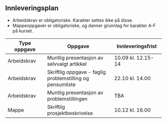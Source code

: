 ## Innleveringsplan  

- Arbeidskrav er obligatoriske. Karakter settes ikke på disse.
- Mappeoppgaver er obligatoriske, og danner grunnlag for karakter A-F på kurset.  


| Type oppgave <img width=80/>   |  Oppgave  <img width=300/>       | Innleveringsfrist <img width=80/> |
|----------------|----------------------------------------------------------------------|-----------|
|Arbeidskrav   | Muntlig presentasjon av selvvalgt artikkel                        | 10.09 kl. 12.15-14       |  
|Arbeidskrav   | Skriftlig oppgave - faglig problemstilling og pensumliste                        | 22.10 kl. 14.00       |  
|Arbeidskrav   | Muntlig presentasjon av problemstillingen                         | TBA      |   
|Mappe   | Skriftlig prosjektbeskrivelse                        | 10.12 kl. 16.00       |    


